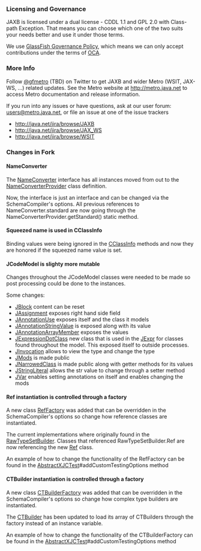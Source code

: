 ### Licensing and Governance

JAXB is licensed under a dual license - CDDL 1.1 and GPL 2.0 with Class-path Exception. 
That means you can choose which one of the two suits your needs better and use it under those terms.

We use <a href="http://glassfish.java.net/public/GovernancePolicy.html">GlassFish Governance Policy</a>, 
which means we can only accept contributions under the 
terms of <a href="http://oracle.com/technetwork/goto/oca">OCA</a>.

### More Info

Follow <a href="http://twitter.com/gfmetro">@gfmetro</a> (TBD) on Twitter to get JAXB and wider Metro (WSIT, JAX-WS, ...) related updates. See the Metro 
website at http://metro.java.net to access Metro documentation and release information. 

If you run into any issues 
or have questions, ask at our user forum: <a href="mailto:users@metro.java.net">users@metro.java.net</a>, or file an issue at one of the issue trackers
* http://java.net/jira/browse/JAXB
* http://java.net/jira/browse/JAX_WS
* http://java.net/jira/browse/WSIT

### Changes in Fork

#### NameConverter

The  [NameConverter](jaxb-ri/core/src/main/java/com/sun/xml/bind/api/impl/NameConverter.java) interface has all instances moved from out to the [NameConverterProvider](jaxb-ri/core/src/main/java/com/sun/xml/bind/api/impl/NameConverterProvider.java) class definition.  

Now, the interface is just an interface and can be changed via the SchemaCompiler's options.  All previous references to NameConverter.standard are now going through the NameConverterProvider.getStandard() static method.

#### Squeezed name is used in CClassInfo

Binding values were being ignored in the [CClassInfo](jaxb-ri/xjc/src/main/java/com/sun/tools/xjc/model/CClassInfo.java) methods and now they are honored if the squeezed name value is set.

#### JCodeModel is slighty more mutable

Changes throughout the JCodeModel classes were needed to be made so post processing could be done to the instances.  

Some changes:
* [JBlock](jaxb-ri/codemodel/codemodel/src/main/java/com/sun/codemodel/JBlock.java) content can be reset
* [JAssignment](jaxb-ri/codemodel/codemodel/src/main/java/com/sun/codemodel/JAssignment.java) exposes right hand side field
* [JAnnotationUse](jaxb-ri/codemodel/codemodel/src/main/java/com/sun/codemodel/JAnnotationUse.java) exposes itself and the class it models
* [JAnnotationStringValue](jaxb-ri/codemodel/codemodel/src/main/java/com/sun/codemodel/JAnnotationStringValue.java) is exposed along with its value
* [JAnnotationArrayMember](jaxb-ri/codemodel/codemodel/src/main/java/com/sun/codemodel/JAnnotationArrayMember.java) exposes the values
* [JExpressionDotClass](jaxb-ri/codemodel/codemodel/src/main/java/com/sun/codemodel/JExpressionDotClass.java) new class that is used in the [JExpr](jaxb-ri/codemodel/codemodel/src/main/java/com/sun/codemodel/JExpr.java) for classes found throughout the model.  This exposed itself to outside processes.
* [JInvocation](jaxb-ri/codemodel/codemodel/src/main/java/com/sun/codemodel/JInvocation.java) allows to view the type and change the type
* [JMods](jaxb-ri/codemodel/codemodel/src/main/java/com/sun/codemodel/JMods.java) is made public
* [JNarrowedClass](jaxb-ri/codemodel/codemodel/src/main/java/com/sun/codemodel/JNarrowedClass.java) is made public along with getter methods for its values
* [JStringLiteral](jaxb-ri/codemodel/codemodel/src/main/java/com/sun/codemodel/JStringLiteral.java) allows the str value to change through a setter method
* [JVar](jaxb-ri/codemodel/codemodel/src/main/java/com/sun/codemodel/JVar.java) enables setting annotations on itself and enables changing the mods

#### Ref instantiation is controlled through a factory

A new class [RefFactory](jaxb-ri/xjc/src/main/java/com/sun/tools/xjc/reader/xmlschema/ref/RefFactory.java) was added that can be overridden in the SchemaCompiler's options so change how reference classes are instantiated.

The current implementations where originally found in the [RawTypeSetBuilder](jaxb-ri/xjc/src/main/java/com/sun/tools/xjc/reader/xmlschema/RawTypeSetBuilder.java).  Classes that referenced RawTypeSetBuilder.Ref are now referencing the new [Ref](jaxb-ri/xjc/src/main/java/com/sun/tools/xjc/reader/xmlschema/ref/Ref.java) class.

An example of how to change the functionality of the RefFactory can be found in the [AbstractXJCTest](jaxb-ri/xjc/src/test/java/xjcTests/AbstractXJCTest.java)#addCustomTestingOptions method

#### CTBuilder instantiation is controlled through a factory

A new class [CTBuilderFactory](jaxb-ri/xjc/src/main/java/com/sun/tools/xjc/reader/xmlschema/ct/CTBuilderFactory.java) was added that can be overridden in the SchemaCompiler's options so change how complex type builders are instantiated.

The [CTBuilder](jaxb-ri/xjc/src/main/java/com/sun/tools/xjc/reader/xmlschema/ct/CTBuilder.java) has been updated to load its array of CTBuilders through the factory instead of an instance variable.

An example of how to change the functionality of the CTBuilderFactory can be found in the [AbstractXJCTest](jaxb-ri/xjc/src/test/java/xjcTests/AbstractXJCTest.java)#addCustomTestingOptions method
